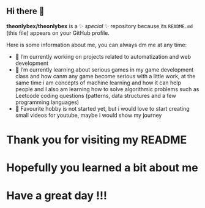 ## Hi there 👋


**theonlybex/theonlybex** is a ✨ _special_ ✨ repository because its `README.md` (this file) appears on your GitHub profile.

Here is some information about me, you can always dm me at any time:

- 🔭 I’m currently working on projects related to automatization and web development
- 🌱 I’m currently learning about serious games in my game development class and how canm any game become serious with a little work, at the same time i am concepts of machine learning and how it can help people and I also am learning how to solve algorithmic problems such as Leetcode coding questions (patterns, data structures and a few programming languages)
- 👯 Favourite hobby is not started yet, but i would love to start creating small videos for youtube, maybe i would show my journey 

# Thank you for visiting my README
# Hopefully you learned a bit about me 
# Have a great day !!!

